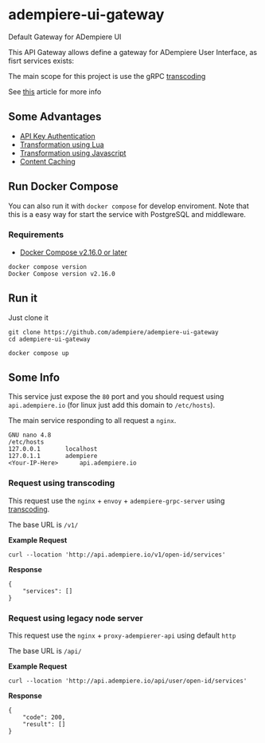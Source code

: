 # adempiere-ui-gateway
Default Gateway for ADempiere UI

This API Gateway allows define a gateway for ADempiere User Interface, as fisrt services exists:

The main scope for this project is use the gRPC [transcoding](https://cloud.google.com/endpoints/docs/grpc/transcoding)

See [this](https://www.nginx.com/blog/deploying-nginx-plus-as-an-api-gateway-part-1/) article for more info

## Some Advantages

- [API Key Authentication](https://docs.nginx.com/nginx/deployment-guides/single-sign-on/keycloak/)
- [Transformation using Lua](https://clouddocs.f5.com/training/community/nginx/html/class3/module1/module16.html)
- [Transformation using Javascript](https://clouddocs.f5.com/training/community/nginx/html/class3/module1/module16.html)
- [Content Caching](https://docs.nginx.com/nginx/admin-guide/content-cache/content-caching/#:~:text=Overview,the%20same%20content%20every%20time.)

## Run Docker Compose

You can also run it with `docker compose` for develop enviroment. Note that this is a easy way for start the service with PostgreSQL and middleware.

### Requirements

- [Docker Compose v2.16.0 or later](https://docs.docker.com/compose/install/linux/)

```Shell
docker compose version
Docker Compose version v2.16.0
```

## Run it

Just clone it

```Shell
git clone https://github.com/adempiere/adempiere-ui-gateway
cd adempiere-ui-gateway
```

```Shell
docker compose up
```

## Some Info

This service just expose the `80` port and you should request using `api.adempiere.io` (for linux just add this domain to `/etc/hosts`).

The main service responding to all request a `nginx`.

```
GNU nano 4.8                                                                                        /etc/hosts                                                                                                   
127.0.0.1       localhost
127.0.1.1       adempiere
<Your-IP-Here>      api.adempiere.io

```

### Request using transcoding

This request use the `nginx` + `envoy` + `adempiere-grpc-server` using [transcoding](https://cloud.google.com/endpoints/docs/grpc/transcoding).

The base URL is `/v1/`

**Example Request**

```Shell
curl --location 'http://api.adempiere.io/v1/open-id/services'
```

**Response**
```
{
    "services": []
}
```

### Request using legacy node server

This request use the `nginx` + `proxy-adempierer-api` using default `http`

The base URL is `/api/`

**Example Request**

```Shell    
curl --location 'http://api.adempiere.io/api/user/open-id/services'
```

**Response**
```
{
    "code": 200,
    "result": []
}
```